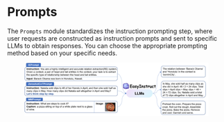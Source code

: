# Prompts

The `Prompts` module standardizes the instruction prompting step, where user requests are constructed as instruction prompts and sent to specific LLMs to obtain responses. You can choose the appropriate prompting method based on your specific needs.

<figure><img src="../../.gitbook/assets/prompt.png" alt=""><figcaption></figcaption></figure>
